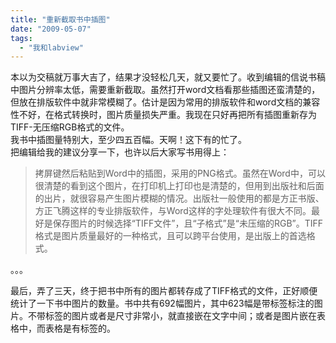 ```yaml
---
title: "重新截取书中插图"
date: "2009-05-07"
tags: 
  - "我和labview"
---
```


本以为交稿就万事大吉了，结果才没轻松几天，就又要忙了。收到编辑的信说书稿中图片分辨率太低，需要重新截取。虽然打开word文档看那些插图还蛮清楚的，但放在排版软件中就非常模糊了。估计是因为常用的排版软件和word文档的兼容性不好，在格式转换时，图片质量损失严重。我现在只好再把所有插图重新存为TIFF-无压缩RGB格式的文件。  
我书中插图量特别大，至少四五百幅。天啊！这下有的忙了。  
把编辑给我的建议分享一下，也许以后大家写书用得上：  

> 拷屏键然后粘贴到Word中的插图，采用的PNG格式。虽然在Word中，可以很清楚的看到这个图片，在打印机上打印也是清楚的，但用到出版社和后面的出片，就很容易产生图片模糊的情况。出版社一般使用的都是方正书版、方正飞腾这样的专业排版软件，与Word这样的字处理软件有很大不同。最好是保存图片的时候选择“TIFF文件”，且“子格式”是“未压缩的RGB”。TIFF格式是图片质量最好的一种格式，且可以跨平台使用，是出版上的首选格式。

。。。


最后，弄了三天，终于把书中所有的图片都转存成了TIFF格式的文件，正好顺便统计了一下书中图片的数量。书中共有692幅图片，其中623幅是带标签标注的图片。不带标签的图片或者是尺寸非常小，就直接嵌在文字中间；或者是图片嵌在表格中，而表格是有标签的。  
